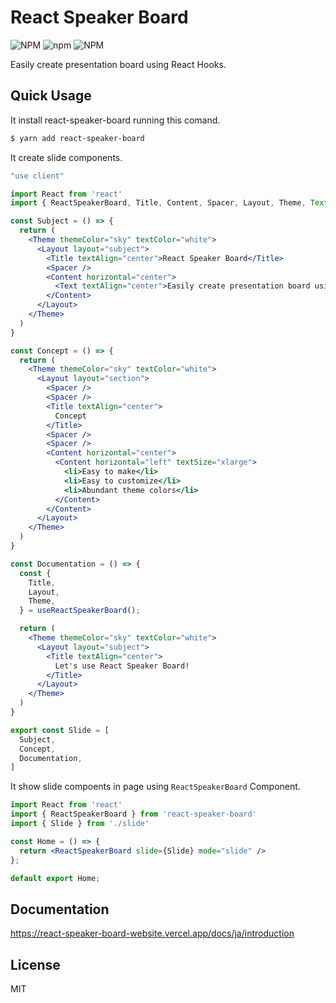 # React Speaker Board
![NPM](https://img.shields.io/npm/l/react-speaker-board)
![npm](https://img.shields.io/npm/v/react-speaker-board)
![NPM](https://img.shields.io/npm/dw/react-speaker-board)

Easily create presentation board using React Hooks.

## Quick Usage
It install react-speaker-board running this comand.

```sh
$ yarn add react-speaker-board
```

It create slide components.
```jsx
"use client"

import React from 'react'
import { ReactSpeakerBoard, Title, Content, Spacer, Layout, Theme, Text } from "react-speaker-board";

const Subject = () => {
  return (
    <Theme themeColor="sky" textColor="white">
      <Layout layout="subject">
        <Title textAlign="center">React Speaker Board</Title>
        <Spacer />
        <Content horizontal="center">
          <Text textAlign="center">Easily create presentation board using React.</Text>
        </Content>
      </Layout>
    </Theme>
  )
}

const Concept = () => {
  return (
    <Theme themeColor="sky" textColor="white">
      <Layout layout="section">
        <Spacer />
        <Spacer />
        <Title textAlign="center">
          Concept
        </Title>
        <Spacer />
        <Spacer />
        <Content horizontal="center">
          <Content horizontal="left" textSize="xlarge">
            <li>Easy to make</li>
            <li>Easy to customize</li>
            <li>Abundant theme colors</li>
          </Content>
        </Content>
      </Layout>
    </Theme>
  )
}

const Documentation = () => {
  const {
    Title,
    Layout,
    Theme,
  } = useReactSpeakerBoard();

  return (
    <Theme themeColor="sky" textColor="white">
      <Layout layout="subject">
        <Title textAlign="center">
          Let's use React Speaker Board!
        </Title>
      </Layout>
    </Theme>
  )
}

export const Slide = [
  Subject,
  Concept,
  Documentation,
]

```

It show slide compoents in page using `ReactSpeakerBoard` Component.
```jsx
import React from 'react'
import { ReactSpeakerBoard } from 'react-speaker-board'
import { Slide } from './slide'

const Home = () => {
  return <ReactSpeakerBoard slide={Slide} mode="slide" />
};

default export Home;
```

## Documentation
https://react-speaker-board-website.vercel.app/docs/ja/introduction

## License
MIT

